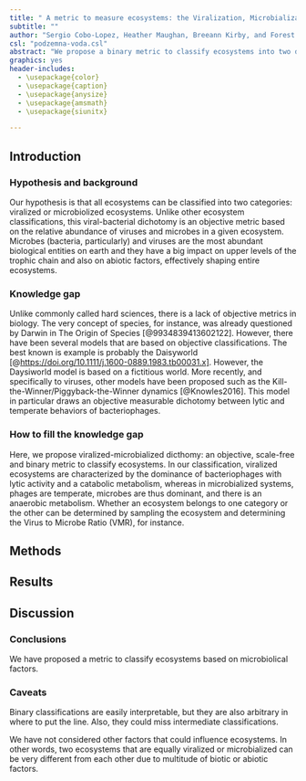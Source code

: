 ```yaml
---
title: " A metric to measure ecosystems: the Viralization, Microbialization dichotomy"
subtitle: ""
author: "Sergio Cobo-Lopez, Heather Maughan, Breeann Kirby, and Forest L. Rohwer"
csl: "podzemna-voda.csl"
abstract: "We propose a binary metric to classify ecosystems into two different categories: viralized or microbialized ecosystems. An ecosystem is viralized when virions are more abundant than bacteria, and it is microbialized when microbes are more abundant. Our metric stems from the fact that bacteria and bacteriophages are the most abundant biological entities on earth and they can shape their environment by controlling the dominant metabolism. This metric can be easily measured in the field and in the lab. Quantitative metrics are critical for the practice of science, because they allow us to test hypotheses and rigorously classify entities in categories. Classifications in biological sciences are often subjective precisely because they are not based on objective metrics. Our metric stems from the fact that bacteria and bacteriophages are the most abundant biological entities on earth and they can shape their environment by controlling the dominant metabolism."
graphics: yes
header-includes:
  - \usepackage{color}
  - \usepackage{caption}
  - \usepackage{anysize}
  - \usepackage{amsmath}
  - \usepackage{siunitx}

---
```


[comment]: <> (To compile this document with a bibliography: pandoc Viralization_Paper.md -o Viralization_Paper.pdf --bibliography References_dichotomy.bib)

## Introduction

### Hypothesis and background

Our hypothesis is that all ecosystems can be classified into two categories: viralized or microbiolized ecosystems. Unlike other ecosystem classifications, this viral-bacterial dichotomy is an objective metric based on the relative abundance of viruses and microbes in a given ecosystem. Microbes (bacteria, particularly) and viruses are the most abundant biological entities on earth and they have a big impact on upper levels of the trophic chain and also on abiotic factors, effectively shaping entire ecosystems. 

### Knowledge gap

Unlike commonly called hard sciences, there is a lack of objective metrics in biology. The very concept of species, for instance, was already questioned by Darwin in The Origin of Species [@9934839413602122]. However, there have been several models that are based on objective classifications. The best known is example is probably the Daisyworld [@https://doi.org/10.1111/j.1600-0889.1983.tb00031.x]. However, the Daysiworld model is based on a fictitious world. More recently, and specifically to viruses, other models have been proposed such as the Kill-the-Winner/Piggyback-the-Winner dynamics [@Knowles2016]. This model  in particular draws an objective measurable dichotomy between lytic and temperate behaviors of bacteriophages.

### How to fill the knowledge gap

Here, we propose viralized-microbialized dicthomy: an objective, scale-free and binary metric to classify ecosystems. 
In our classification, viralized ecosystems are characterized by the dominance of bacteriophages with lytic activity and a catabolic metabolism, whereas in microbialized systems, phages are temperate, microbes are thus dominant, and there is an anaerobic metabolism.
Whether an ecosystem belongs to one category or the other can be determined by sampling the ecosystem and determining the Virus to Microbe Ratio (VMR), for instance.

## Methods

## Results

## Discussion

### Conclusions

We have proposed a metric to classify ecosystems based on microbiolical factors.

### Caveats

Binary classifications are easily interpretable, but they are also arbitrary in where to put the line. Also, they could miss intermediate classifications.

We have not considered other factors that could influence ecosystems. In other words, two ecosystems that are equally viralized or microbialized can be very different from each other due to multitude of biotic or abiotic factors.